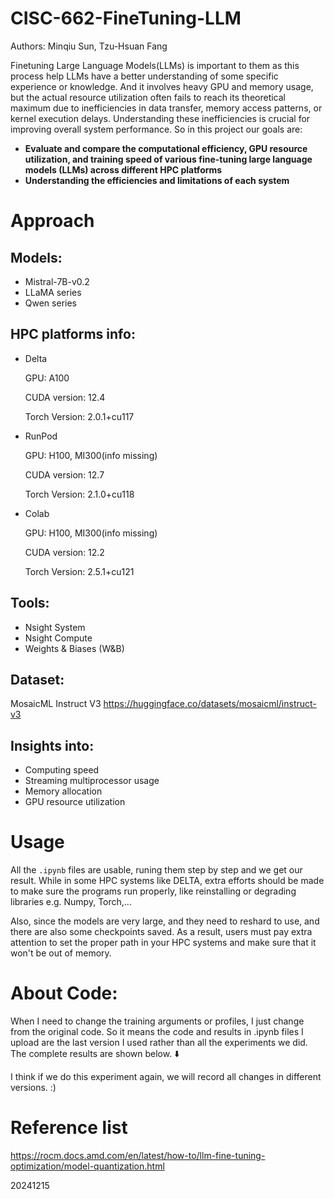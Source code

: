 # CISC-662-FineTuning-LLM
Authors: Minqiu Sun, Tzu-Hsuan Fang

Finetuning Large Language Models(LLMs) is important to them as this process help LLMs have a better understanding of some specific experience or knowledge. And it involves heavy GPU and memory usage, but the actual resource utilization often fails to reach its theoretical maximum due to inefficiencies in data transfer, memory access patterns, or kernel execution delays. Understanding these inefficiencies is crucial for improving overall system performance. So in this project our goals are:

* **Evaluate and compare the computational efficiency, GPU resource utilization, and training speed of various fine-tuning large language models (LLMs) across different HPC platforms**
* **Understanding the efficiencies and limitations of each system**

# Approach

 ## Models:
* Mistral-7B-v0.2
* LLaMA series
* Qwen series

 ## HPC platforms info: 
* Delta
  
  GPU: A100
  
  CUDA version: 12.4
  
  Torch Version: 2.0.1+cu117
  
* RunPod

  GPU: H100, MI300(info missing)
  
  CUDA version: 12.7
  
  Torch Version: 2.1.0+cu118
  
* Colab
  
  GPU: H100, MI300(info missing)
  
  CUDA version: 12.2
  
  Torch Version: 2.5.1+cu121


 ## Tools:
* Nsight System
* Nsight Compute
* Weights & Biases (W&B)

## Dataset:
MosaicML Instruct V3
https://huggingface.co/datasets/mosaicml/instruct-v3

 ## Insights into: 
* Computing speed
* Streaming multiprocessor usage
* Memory allocation
* GPU resource utilization





# Usage
All the `.ipynb` files are usable, runing them step by step and we get our result. While in some HPC systems like DELTA, extra efforts should be made to make sure the programs run properly, like reinstalling or degrading libraries e.g. Numpy, Torch,...

Also, since the models are very large, and they need to reshard to use, and there are also some checkpoints saved. As a result, users must pay extra attention to set the proper path in your HPC systems and make sure that it won't be out of memory.

# About Code:
When I need to change the training arguments or profiles, I just change from the original code. So it means the code and results in .ipynb files I upload are the last version I used rather than all the experiments we did. The complete results are shown below. ⬇️

I think if we do this experiment again, we will record all changes in different versions. :)

# Reference list
https://rocm.docs.amd.com/en/latest/how-to/llm-fine-tuning-optimization/model-quantization.html

20241215

